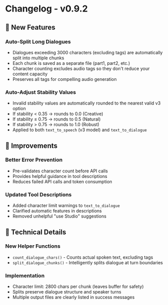 # Changelog - v0.9.2

## 🚀 New Features

### Auto-Split Long Dialogues
- Dialogues exceeding 3000 characters (excluding tags) are automatically split into multiple chunks
- Each chunk is saved as a separate file (part1, part2, etc.)
- Character counting excludes audio tags so they don't reduce your content capacity
- Preserves all tags for compelling audio generation

### Auto-Adjust Stability Values
- Invalid stability values are automatically rounded to the nearest valid v3 option
- If stability < 0.35 → rounds to 0.0 (Creative)
- If stability ≤ 0.75 → rounds to 0.5 (Natural)
- If stability > 0.75 → rounds to 1.0 (Robust)
- Applied to both `text_to_speech` (v3 model) and `text_to_dialogue`

## 🔧 Improvements

### Better Error Prevention
- Pre-validates character count before API calls
- Provides helpful guidance in tool descriptions
- Reduces failed API calls and token consumption

### Updated Tool Descriptions
- Added character limit warnings to `text_to_dialogue`
- Clarified automatic features in descriptions
- Removed unhelpful "use Studio" suggestions

## 📝 Technical Details

### New Helper Functions
- `count_dialogue_chars()` - Counts actual spoken text, excluding tags
- `split_dialogue_chunks()` - Intelligently splits dialogue at turn boundaries

### Implementation
- Character limit: 2800 chars per chunk (leaves buffer for safety)
- Splits preserve dialogue structure and speaker turns
- Multiple output files are clearly listed in success messages